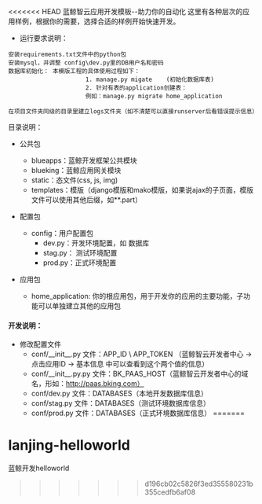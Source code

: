 <<<<<<< HEAD
蓝鲸智云应用开发模板--助力你的自动化
这里有各种层次的应用样例，根据你的需要，选择合适的样例开始快速开发。

- 运行要求说明：

```
安装requirements.txt文件中的python包
安装mysql，并调整 config\dev.py里的DB用户名和密码
数据库初始化： 本模版工程的具体使用过程如下：
                      1. manage.py migate    (初始化数据库表)
                      2. 针对有表的application创建表：
                      例如：manage.py migrate home_application

在项目文件夹同级的目录里建立logs文件夹（如不清楚可以直接runserver后看错误提示信息）
```
 
目录说明：


- 公共包
	- blueapps：蓝鲸开发框架公共模块
	- blueking：蓝鲸应用网关模块
	- static：态文件(css, js, img)
	- templates：模版（django模版和mako模版，如果说ajax的子页面，模版文件可以使用其他后缀，如**.part）

- 配置包
    - config：用户配置包
    	- dev.py：开发环境配置，如 数据库
    	- stag.py： 测试环境配置
    	- prod.py：正式环境配置

- 应用包
	- home_application: 你的根应用包，用于开发你的应用的主要功能，子功能可以单独建立其他的应用包


#### 开发说明：

- 修改配置文件
	- conf/\_\_init__.py 文件：APP_ID \ APP_TOKEN （蓝鲸智云开发者中心 -> 点击应用ID -> 基本信息 中可以查看到这个两个值的信息）
	- conf/\_\_init__.py.py 文件：BK_PAAS_HOST（蓝鲸智云开发者中心的域名，形如：http://paas.bking.com）
	- conf/dev.py 文件：DATABASES（本地开发数据库信息）
	- conf/stag.py 文件：DATABASES（测试环境数据库信息）
	- conf/prod.py 文件：DATABASES（正式环境数据库信息）
=======
# lanjing-helloworld
蓝鲸开发helloworld
>>>>>>> d196cb02c5826f3ed355580231b355cedfb6af08
